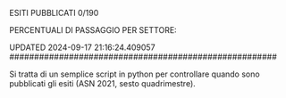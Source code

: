 ESITI PUBBLICATI 0/190 

PERCENTUALI DI PASSAGGIO PER SETTORE:

UPDATED 2024-09-17 21:16:24.409057
###################################################### 

Si tratta di un semplice script in python per controllare quando sono pubblicati gli esiti (ASN 2021, sesto quadrimestre).

